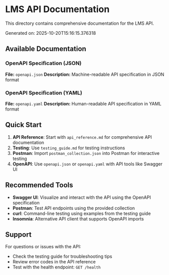 # LMS API Documentation

This directory contains comprehensive documentation for the LMS API.

Generated on: 2025-10-20T15:16:15.376318

## Available Documentation

### OpenAPI Specification (JSON)
**File:** `openapi.json`
**Description:** Machine-readable API specification in JSON format

### OpenAPI Specification (YAML)
**File:** `openapi.yaml`
**Description:** Human-readable API specification in YAML format

## Quick Start

1. **API Reference**: Start with `api_reference.md` for comprehensive API documentation
2. **Testing**: Use `testing_guide.md` for testing instructions
3. **Postman**: Import `postman_collection.json` into Postman for interactive testing
4. **OpenAPI**: Use `openapi.json` or `openapi.yaml` with API tools like Swagger UI

## Recommended Tools

- **Swagger UI**: Visualize and interact with the API using the OpenAPI specification
- **Postman**: Test API endpoints using the provided collection
- **curl**: Command-line testing using examples from the testing guide
- **Insomnia**: Alternative API client that supports OpenAPI imports

## Support

For questions or issues with the API:
- Check the testing guide for troubleshooting tips
- Review error codes in the API reference
- Test with the health endpoint: `GET /health`
